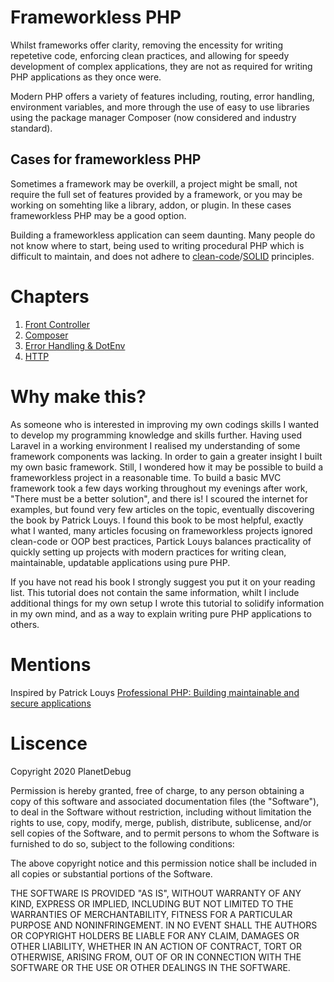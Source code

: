 # Frameworkless PHP

Whilst frameworks offer clarity, removing the encessity for writing repetetive code, enforcing clean practices, and allowing for speedy development of complex applications, they are not as required for writing PHP applications as they once were.

Modern PHP offers a variety of features including, routing, error handling, environment variables, and more through the use of easy to use libraries using the package manager Composer (now considered and industry standard).

## Cases for frameworkless PHP

Sometimes a framework may be overkill, a project might be small, not require the full set of features provided by a framework, or you may be working on somehting like a library, addon, or plugin. In these cases frameworkless PHP may be a good option. 

Building a frameworkless application can seem daunting. Many people do not know where to start, being used to writing procedural PHP which is difficult to maintain, and does not adhere to [clean-code](https://www.amazon.co.uk/Clean-Code-Handbook-Software-Craftsmanship/dp/0132350882)/[SOLID](https://en.wikipedia.org/wiki/SOLID) principles.

# Chapters

1. [Front Controller](/README/front-controller.md)
2. [Composer](/README/composer.md)
3. [Error Handling & DotEnv](/README/error-handling.md)
4. [HTTP](/README/http.md)


# Why make this?

As someone who is interested in improving my own codings skills I wanted to develop my programming knowledge and skills further. Having used Laravel in a working environment I realised my understanding of some framework components was lacking. In order to gain a greater insight I built my own basic framework. Still, I wondered how it may be possible to build a frameworkless project in a reasonable time. To build a basic MVC framework took a few days working throughout my evenings after work, "There must be a better solution", and there is! I scoured the internet for examples, but found very few articles on the topic, eventually discovering the book by Patrick Louys. I found this book to be most helpful, exactly what I wanted, many articles focusing on frameworkless projects ignored clean-code or OOP best practices, Partick Louys balances practicality of quickly setting up projects with modern practices for writing clean, maintainable, updatable applications using pure PHP. 

If you have not read his book I strongly suggest you put it on your reading list. This tutorial does not contain the same information, whilt I include additional things for my own setup I wrote this tutorial to solidify information in my own mind, and as a way to explain writing pure PHP applications to others. 

# Mentions

Inspired by Patrick Louys [Professional PHP: Building maintainable and secure applications](https://www.amazon.co.uk/Professional-PHP-Building-maintainable-applications/dp/198347598X/ref=sr_1_1?dchild=1&keywords=Professional+php&qid=1607024984&s=books&sr=1-1)

# Liscence 

Copyright 2020 PlanetDebug

Permission is hereby granted, free of charge, to any person obtaining a copy of this software and associated documentation files (the "Software"), to deal in the Software without restriction, including without limitation the rights to use, copy, modify, merge, publish, distribute, sublicense, and/or sell copies of the Software, and to permit persons to whom the Software is furnished to do so, subject to the following conditions:

The above copyright notice and this permission notice shall be included in all copies or substantial portions of the Software.

THE SOFTWARE IS PROVIDED "AS IS", WITHOUT WARRANTY OF ANY KIND, EXPRESS OR IMPLIED, INCLUDING BUT NOT LIMITED TO THE WARRANTIES OF MERCHANTABILITY, FITNESS FOR A PARTICULAR PURPOSE AND NONINFRINGEMENT. IN NO EVENT SHALL THE AUTHORS OR COPYRIGHT HOLDERS BE LIABLE FOR ANY CLAIM, DAMAGES OR OTHER LIABILITY, WHETHER IN AN ACTION OF CONTRACT, TORT OR OTHERWISE, ARISING FROM, OUT OF OR IN CONNECTION WITH THE SOFTWARE OR THE USE OR OTHER DEALINGS IN THE SOFTWARE.
